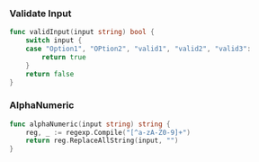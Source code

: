 
### Validate Input
```go
func validInput(input string) bool {
	switch input {
	case "Option1", "OPtion2", "valid1", "valid2", "valid3":
		return true
	}
	return false
}
```

### AlphaNumeric
```go
func alphaNumeric(input string) string {
	reg, _ := regexp.Compile("[^a-zA-Z0-9]+")
	return reg.ReplaceAllString(input, "")
}
```
